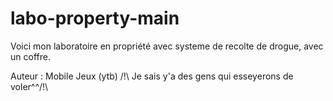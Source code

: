 # labo-property-main
Voici mon laboratoire en propriété avec systeme de recolte de drogue, avec un coffre.

Auteur : Mobile Jeux (ytb)
/!\ Je sais y'a des gens qui esseyerons de voler^^/!\
